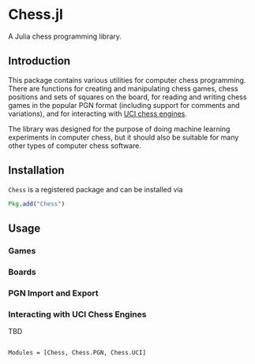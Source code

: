 # Chess.jl

A Julia chess programming library.

## Introduction

This package contains various utilities for computer chess programming. There
are functions for creating and manipulating chess games, chess positions and
sets of squares on the board, for reading and writing chess games in the popular
PGN format (including support for comments and variations), and for interacting
with [UCI chess engines](http://wbec-ridderkerk.nl/html/UCIProtocol.html).

The library was designed for the purpose of doing machine learning experiments
in computer chess, but it should also be suitable for many other types of
computer chess software.


## Installation

`Chess` is a registered package and can be installed via

```julia
Pkg.add("Chess")
```

## Usage

### Games

### Boards

### PGN Import and Export

### Interacting with UCI Chess Engines

TBD

```@index
```

```@autodocs
Modules = [Chess, Chess.PGN, Chess.UCI]
```
